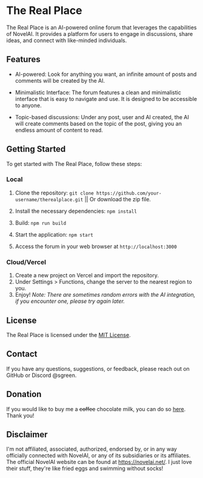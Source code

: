 # The Real Place

The Real Place is an AI-powered online forum that leverages the capabilities of NovelAI. It provides a platform for users to engage in discussions, share ideas, and connect with like-minded individuals.

## Features

- AI-powered: Look for anything you want, an infinite amount of posts and comments will be created by the AI.

- Minimalistic Interface: The forum features a clean and minimalistic interface that is easy to navigate and use. It is designed to be accessible to anyone.

- Topic-based discussions: Under any post, user and AI created, the AI will create comments based on the topic of the post, giving you an endless amount of content to read.

## Getting Started

To get started with The Real Place, follow these steps:

### Local

1. Clone the repository: `git clone https://github.com/your-username/therealplace.git` || Or download the zip file.

2. Install the necessary dependencies: `npm install`

3. Build: `npm run build`

4. Start the application: `npm start`

5. Access the forum in your web browser at `http://localhost:3000`

### Cloud/Vercel

1. Create a new project on Vercel and import the repository.
2. Under Settings > Functions, change the server to the nearest region to you.
3. Enjoy!
   _Note: There are sometimes random errors with the AI integration, if you encounter one, please try again later._

## License

The Real Place is licensed under the [MIT License](LICENSE).

## Contact

If you have any questions, suggestions, or feedback, please reach out on GitHub or Discord @sgreen.

## Donation

If you would like to buy me a ~~coffee~~ chocolate milk, you can do so [here](https://ko-fi.com/sgreens). Thank you!

## Disclaimer

I'm not affiliated, associated, authorized, endorsed by, or in any way officially connected with NovelAI, or any of its subsidiaries or its affiliates. The official NovelAI website can be found at https://novelai.net/. I just love their stuff, they're like fried eggs and swimming without socks!
